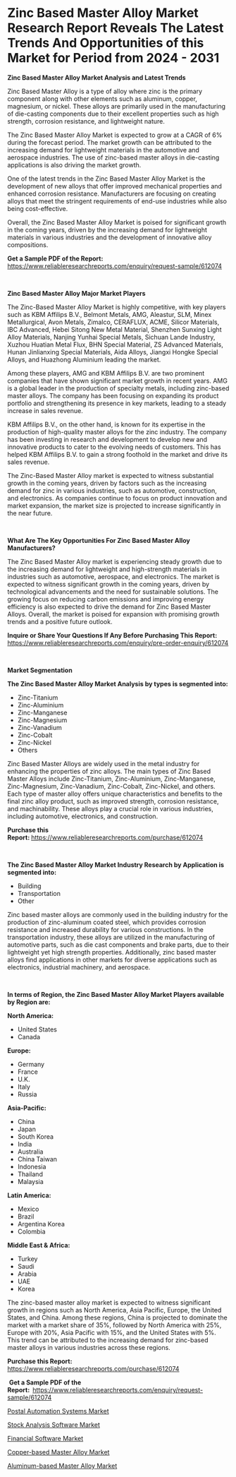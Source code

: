 <p><h1>Zinc Based Master Alloy Market Research Report Reveals The Latest Trends And Opportunities of this Market for Period from 2024 - 2031</h1></p><p><strong>Zinc Based Master Alloy Market Analysis and Latest Trends</strong></p>
<p><p>Zinc Based Master Alloy is a type of alloy where zinc is the primary component along with other elements such as aluminum, copper, magnesium, or nickel. These alloys are primarily used in the manufacturing of die-casting components due to their excellent properties such as high strength, corrosion resistance, and lightweight nature.</p><p>The Zinc Based Master Alloy Market is expected to grow at a CAGR of 6% during the forecast period. The market growth can be attributed to the increasing demand for lightweight materials in the automotive and aerospace industries. The use of zinc-based master alloys in die-casting applications is also driving the market growth.</p><p>One of the latest trends in the Zinc Based Master Alloy Market is the development of new alloys that offer improved mechanical properties and enhanced corrosion resistance. Manufacturers are focusing on creating alloys that meet the stringent requirements of end-use industries while also being cost-effective.</p><p>Overall, the Zinc Based Master Alloy Market is poised for significant growth in the coming years, driven by the increasing demand for lightweight materials in various industries and the development of innovative alloy compositions.</p></p>
<p><strong>Get a Sample PDF of the Report:&nbsp;</strong> <a href="https://www.reliableresearchreports.com/enquiry/request-sample/612074">https://www.reliableresearchreports.com/enquiry/request-sample/612074</a></p>
<p>&nbsp;</p>
<p><strong>Zinc Based Master Alloy Major Market Players</strong></p>
<p><p>The Zinc-Based Master Alloy Market is highly competitive, with key players such as KBM Affilips B.V., Belmont Metals, AMG, Aleastur, SLM, Minex Metallurgical, Avon Metals, Zimalco, CERAFLUX, ACME, Silicor Materials, IBC Advanced, Hebei Sitong New Metal Material, Shenzhen Sunxing Light Alloy Materials, Nanjing Yunhai Special Metals, Sichuan Lande Industry, Xuzhou Huatian Metal Flux, BHN Special Material, ZS Advanced Materials, Hunan Jinlianxing Special Materials, Aida Alloys, Jiangxi Hongke Special Alloys, and Huazhong Aluminium leading the market.</p><p>Among these players, AMG and KBM Affilips B.V. are two prominent companies that have shown significant market growth in recent years. AMG is a global leader in the production of specialty metals, including zinc-based master alloys. The company has been focusing on expanding its product portfolio and strengthening its presence in key markets, leading to a steady increase in sales revenue.</p><p>KBM Affilips B.V., on the other hand, is known for its expertise in the production of high-quality master alloys for the zinc industry. The company has been investing in research and development to develop new and innovative products to cater to the evolving needs of customers. This has helped KBM Affilips B.V. to gain a strong foothold in the market and drive its sales revenue.</p><p>The Zinc-Based Master Alloy market is expected to witness substantial growth in the coming years, driven by factors such as the increasing demand for zinc in various industries, such as automotive, construction, and electronics. As companies continue to focus on product innovation and market expansion, the market size is projected to increase significantly in the near future.</p></p>
<p>&nbsp;</p>
<p><strong>What Are The Key Opportunities For Zinc Based Master Alloy Manufacturers?</strong></p>
<p><p>The Zinc Based Master Alloy market is experiencing steady growth due to the increasing demand for lightweight and high-strength materials in industries such as automotive, aerospace, and electronics. The market is expected to witness significant growth in the coming years, driven by technological advancements and the need for sustainable solutions. The growing focus on reducing carbon emissions and improving energy efficiency is also expected to drive the demand for Zinc Based Master Alloys. Overall, the market is poised for expansion with promising growth trends and a positive future outlook.</p></p>
<p><strong>Inquire or Share Your Questions If Any Before Purchasing This Report:</strong> <a href="https://www.reliableresearchreports.com/enquiry/pre-order-enquiry/612074">https://www.reliableresearchreports.com/enquiry/pre-order-enquiry/612074</a></p>
<p>&nbsp;</p>
<p><strong>Market Segmentation</strong></p>
<p><strong>The Zinc Based Master Alloy Market Analysis by types is segmented into:</strong></p>
<p><ul><li>Zinc-Titanium</li><li>Zinc-Aluminium</li><li>Zinc-Manganese</li><li>Zinc-Magnesium</li><li>Zinc-Vanadium</li><li>Zinc-Cobalt</li><li>Zinc-Nickel</li><li>Others</li></ul></p>
<p><p>Zinc Based Master Alloys are widely used in the metal industry for enhancing the properties of zinc alloys. The main types of Zinc Based Master Alloys include Zinc-Titanium, Zinc-Aluminium, Zinc-Manganese, Zinc-Magnesium, Zinc-Vanadium, Zinc-Cobalt, Zinc-Nickel, and others. Each type of master alloy offers unique characteristics and benefits to the final zinc alloy product, such as improved strength, corrosion resistance, and machinability. These alloys play a crucial role in various industries, including automotive, electronics, and construction.</p></p>
<p><strong>Purchase this Report:&nbsp;</strong><a href="https://www.reliableresearchreports.com/purchase/612074">https://www.reliableresearchreports.com/purchase/612074</a></p>
<p>&nbsp;</p>
<p><strong>The Zinc Based Master Alloy Market Industry Research by Application is segmented into:</strong></p>
<p><ul><li>Building</li><li>Transportation</li><li>Other</li></ul></p>
<p><p>Zinc based master alloys are commonly used in the building industry for the production of zinc-aluminum coated steel, which provides corrosion resistance and increased durability for various constructions. In the transportation industry, these alloys are utilized in the manufacturing of automotive parts, such as die cast components and brake parts, due to their lightweight yet high strength properties. Additionally, zinc based master alloys find applications in other markets for diverse applications such as electronics, industrial machinery, and aerospace.</p></p>
<p>&nbsp;</p>
<p><strong>In terms of Region, the Zinc Based Master Alloy Market Players available by Region are:</strong></p>
<p>
    <p> <strong> North America: </strong>
        <ul>
            <li>United States</li>
            <li>Canada</li>
        </ul>
        </p> 
    <p> <strong> Europe: </strong>
        <ul>
            <li>Germany</li>
            <li>France</li>
            <li>U.K.</li>
            <li>Italy</li>
            <li>Russia</li>
        </ul>
        </p> 
    <p> <strong> Asia-Pacific: </strong>
        <ul>
            <li>China</li>
            <li>Japan</li>
            <li>South Korea</li>
            <li>India</li>
            <li>Australia</li>
            <li>China Taiwan</li>
            <li>Indonesia</li>
            <li>Thailand</li>
            <li>Malaysia</li>
        </ul>
        </p> 
    <p> <strong> Latin America: </strong>
        <ul>
            <li>Mexico</li>
            <li>Brazil</li>
            <li>Argentina Korea</li>
            <li>Colombia</li>
        </ul>
        </p> 
    <p> <strong> Middle East & Africa: </strong>
        <ul>
            <li>Turkey</li>
            <li>Saudi</li>
            <li>Arabia</li>
            <li>UAE</li>
            <li>Korea</li>
        </ul>
    </p>
    </p>
<p><p>The zinc-based master alloy market is expected to witness significant growth in regions such as North America, Asia Pacific, Europe, the United States, and China. Among these regions, China is projected to dominate the market with a market share of 35%, followed by North America with 25%, Europe with 20%, Asia Pacific with 15%, and the United States with 5%. This trend can be attributed to the increasing demand for zinc-based master alloys in various industries across these regions.</p></p>
<p><strong>Purchase this Report: </strong><a href="https://www.reliableresearchreports.com/purchase/612074">https://www.reliableresearchreports.com/purchase/612074</a></p>
<p>&nbsp;<strong>Get a Sample PDF of the Report:&nbsp;&nbsp;</strong><a href="https://www.reliableresearchreports.com/enquiry/request-sample/612074">https://www.reliableresearchreports.com/enquiry/request-sample/612074</a></p>
<p><strong></strong></p>
<p><p><a href="https://medium.com/@jordyhansen565/postal-automation-systems-market-competitive-analysis-market-trends-and-forecast-to-2031-3d779cc2f373">Postal Automation Systems Market</a></p><p><a href="https://medium.com/@jordyhansen565/stock-analysis-software-market-size-and-market-trends-complete-industry-overview-2024-to-2031-f56d3b60bcab">Stock Analysis Software Market</a></p><p><a href="https://medium.com/@jordyhansen565/financial-software-market-trends-forecast-and-competitive-analysis-to-2031-c06992064f0a">Financial Software Market</a></p><p><a href="https://github.com/juniordelafrance/Market-Research-Report-List-2/blob/main/copper-based-master-alloy-market.md">Copper-based Master Alloy Market</a></p><p><a href="https://github.com/jaidynmorantestelletmjzya/Market-Research-Report-List-1/blob/main/aluminum-based-master-alloy-market.md">Aluminum-based Master Alloy Market</a></p></p>